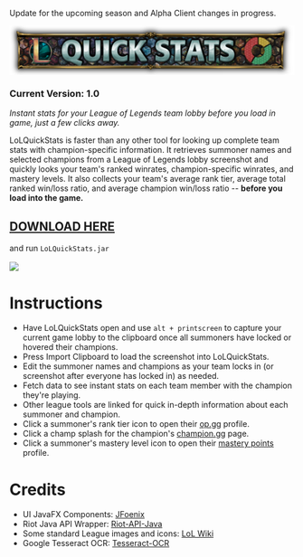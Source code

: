 Update for the upcoming season and Alpha Client changes in progress.

<img align="center" src="https://raw.githubusercontent.com/jakewebber/LoLQuickStats/master/banner.png">

### Current Version: 1.0
<i>Instant stats for your League of Legends team lobby before you load in game, just a few clicks away.</i>

LoLQuickStats is faster than any other tool for looking up complete team stats with champion-specific information. It retrieves summoner names and selected champions from a League of Legends lobby screenshot and quickly looks your team's ranked winrates, champion-specific winrates, and mastery levels. It also collects your team's average rank tier, average total ranked win/loss ratio, and average champion win/loss ratio -- **before you load into the game.**

## [DOWNLOAD HERE](https://github.com/jakewebber/LoLQuickStats/blob/master/LoLQuickStats.zip?raw=true)
and run `LoLQuickStats.jar`


<img align="center" src=https://github.com/jakewebber/LoLQuickStats/blob/master/demo1.gif></img>

# Instructions
* Have LoLQuickStats open and use  `alt + printscreen` to capture your current game lobby to the clipboard once all summoners have locked or hovered their champions.
* Press Import Clipboard to load the screenshot into LoLQuickStats.
* Edit the summoner names and champions as your team locks in (or screenshot after everyone has locked in) as needed.
* Fetch data to see instant stats on each team member with the champion they're playing.
* Other league tools are linked for quick in-depth information about each summoner and champion.   
 * Click a summoner's rank tier icon to open their [op.gg](http://op.gg) profile.
 * Click a champ splash for the champion's [champion.gg](http://champion.gg) page.
 * Click a summoner's mastery level icon to open their [mastery points](https://www.masterypoints.com/) profile.

# Credits
 - UI JavaFX Components: [JFoenix](http://jfoenix.com/)
 - Riot Java API Wrapper: [Riot-API-Java](https://github.com/rithms/riot-api-java)
 - Some standard League images and icons: [LoL Wiki](http://leagueoflegends.wikia.com/wiki/League_of_Legends_Wiki)
 - Google Tesseract OCR: [Tesseract-OCR](https://github.com/tesseract-ocr)
